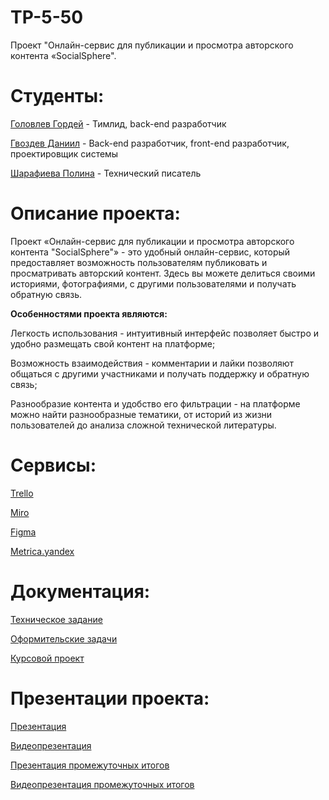 # TP-5-50
Проект "Онлайн-сервис для публикации и просмотра авторского контента «SocialSphere".

# **Студенты:**

[Головлев Гордей](https://github.com/after10pm) - Тимлид, back-end разработчик

[Гвоздев Даниил](https://github.com/StudentDaniil) - Back-end разработчик, front-end разработчик, проектировщик системы

[Шарафиева Полина](https://github.com/polinkaaaa) - Технический писатель

# **Описание проекта:**
Проект «Онлайн-сервис для публикации и просмотра авторского контента "SocialSphere"» - это удобный онлайн-сервис, который предоставляет возможность пользователям публиковать и просматривать авторский контент. Здесь вы можете делиться своими историями, фотографиями, с другими пользователями и получать обратную связь.

**Особенностями проекта являются:**

Легкость использования - интуитивный интерфейс позволяет быстро и удобно размещать свой контент на платформе;

Возможность взаимодействия - комментарии и лайки позволяют общаться с другими участниками и получать поддержку и обратную связь;

Разнообразие контента и удобство его фильтрации - на платформе можно найти разнообразные тематики, от историй из жизни пользователей до анализа сложной технической литературы.

# **Сервисы:**

[Trello](https://trello.com/b/Kk6rGzIT/тп-550-2024)

[Miro](https://miro.com/app/board/uXjVNk1lxtU=/)

[Figma](https://www.figma.com/design/4mNkHx8TknUEsDR7NmSwqF/TP-50-5-3)

[Metrica.yandex](https://metrika.yandex.ru/dashboard?id=97164738)

# **Документация:**
[Техническое задание](https://github.com/after10pm/TP-5-50/blob/main/documentation/%D1%82%D0%B5%D1%85%D0%BD%D0%B8%D1%87%D0%B5%D1%81%D0%BA%D0%BE%D0%B5%20%D0%B7%D0%B0%D0%B4%D0%B0%D0%BD%D0%B8%D0%B5.pdf)

[Оформительские задачи](https://github.com/after10pm/TP-5-50/blob/main/documentation/%D0%BE%D1%84%D0%BE%D1%80%D0%BC%D0%B8%D1%82%D0%B5%D0%BB%D1%8C%D1%81%D0%BA%D0%B8%D0%B5%20%D0%B7%D0%B0%D0%B4%D0%B0%D1%87%D0%B8.pdf)

[Курсовой проект](https://github.com/after10pm/TP-5-50/blob/main/documentation/%D0%BA%D1%83%D1%80%D1%81%D0%BE%D0%B2%D0%BE%D0%B9%20%D0%BF%D1%80%D0%BE%D0%B5%D0%BA%D1%82..pdf)

# **Презентации проекта:**
[Презентация](https://github.com/after10pm/TP-5-50/blob/main/presentation/%D0%9F%D1%80%D0%B5%D0%B7%D0%B5%D0%BD%D1%82%D0%B0%D1%86%D0%B8%D1%8F.pdf)

[Видеопрезентация](https://youtu.be/0CIQGg2zDhA)

[Презентация промежуточных итогов](https://github.com/after10pm/TP-5-50/blob/main/presentation/tp_second_presentation.pdf)

[Видеопрезентация промежуточных итогов](https://youtu.be/59j1pXftqzc)


